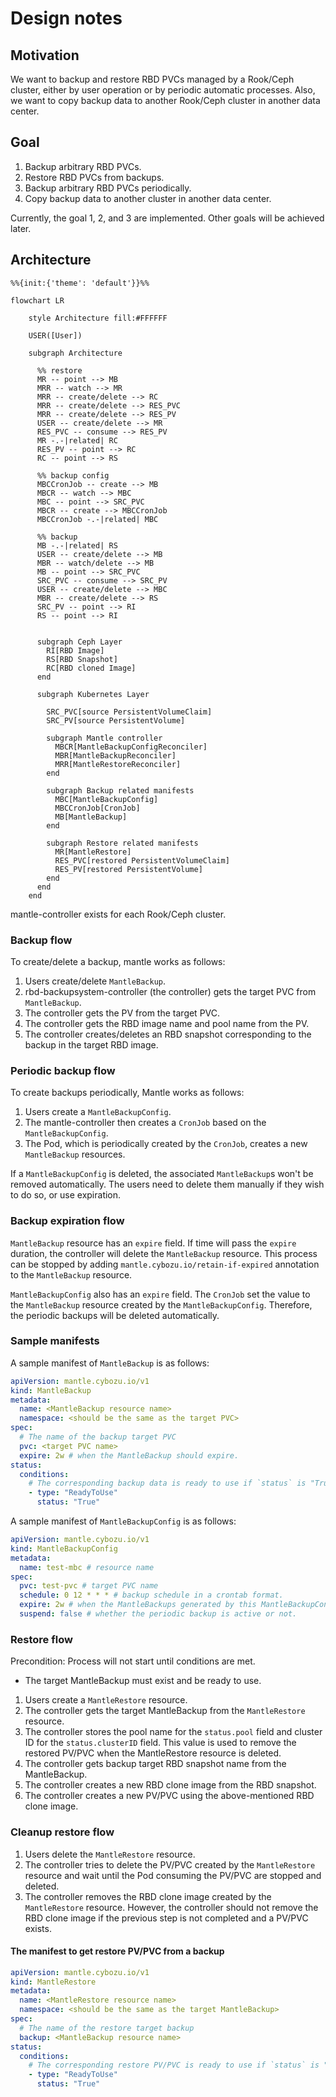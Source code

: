 # Design notes

## Motivation

We want to backup and restore RBD PVCs managed by a Rook/Ceph cluster, either by user operation or by periodic automatic processes. Also, we want to copy backup data to another Rook/Ceph cluster in another data center.

## Goal

1. Backup arbitrary RBD PVCs.
2. Restore RBD PVCs from backups.
3. Backup arbitrary RBD PVCs periodically.
4. Copy backup data to another cluster in another data center.

Currently, the goal 1, 2, and 3 are implemented. Other goals will be achieved later.

## Architecture

```mermaid
%%{init:{'theme': 'default'}}%%

flowchart LR

    style Architecture fill:#FFFFFF

    USER([User])

    subgraph Architecture

      %% restore
      MR -- point --> MB
      MRR -- watch --> MR
      MRR -- create/delete --> RC
      MRR -- create/delete --> RES_PVC
      MRR -- create/delete --> RES_PV
      USER -- create/delete --> MR
      RES_PVC -- consume --> RES_PV
      MR -.-|related| RC
      RES_PV -- point --> RC
      RC -- point --> RS

      %% backup config
      MBCCronJob -- create --> MB
      MBCR -- watch --> MBC
      MBC -- point --> SRC_PVC
      MBCR -- create --> MBCCronJob
      MBCCronJob -.-|related| MBC
      
      %% backup
      MB -.-|related| RS
      USER -- create/delete --> MB
      MBR -- watch/delete --> MB
      MB -- point --> SRC_PVC
      SRC_PVC -- consume --> SRC_PV
      USER -- create/delete --> MBC
      MBR -- create/delete --> RS
      SRC_PV -- point --> RI
      RS -- point --> RI


      subgraph Ceph Layer
        RI[RBD Image]
        RS[RBD Snapshot]
        RC[RBD cloned Image]
      end

      subgraph Kubernetes Layer
        
        SRC_PVC[source PersistentVolumeClaim]
        SRC_PV[source PersistentVolume]

        subgraph Mantle controller
          MBCR[MantleBackupConfigReconciler]
          MBR[MantleBackupReconciler]
          MRR[MantleRestoreReconciler]
        end

        subgraph Backup related manifests
          MBC[MantleBackupConfig]
          MBCCronJob[CronJob]
          MB[MantleBackup]
        end

        subgraph Restore related manifests
          MR[MantleRestore]
          RES_PVC[restored PersistentVolumeClaim]
          RES_PV[restored PersistentVolume]
        end
      end
    end
```

mantle-controller exists for each Rook/Ceph cluster.

### Backup flow

To create/delete a backup, mantle works as follows:

1. Users create/delete `MantleBackup`.
2. rbd-backupsystem-controller (the controller) gets the target PVC from `MantleBackup`.
3. The controller gets the PV from the target PVC.
4. The controller gets the RBD image name and pool name from the PV.
5. The controller creates/deletes an RBD snapshot corresponding to the backup in the target RBD image.

### Periodic backup flow

To create backups periodically, Mantle works as follows:

1. Users create a `MantleBackupConfig`.
2. The mantle-controller then creates a `CronJob` based on the `MantleBackupConfig`.
3. The Pod, which is periodically created by the `CronJob`, creates a new `MantleBackup` resources.

If a `MantleBackupConfig` is deleted, the associated `MantleBackup`s won't be removed automatically. The users need to delete them manually if they wish to do so, or use expiration.

### Backup expiration flow

`MantleBackup` resource has an `expire` field. If time will pass the `expire` duration, the controller will delete the `MantleBackup` resource.
This process can be stopped by adding `mantle.cybozu.io/retain-if-expired` annotation to the `MantleBackup` resource.

`MantleBackupConfig` also has an `expire` field. The `CronJob` set the value to the `MantleBackup` resource created by the `MantleBackupConfig`. Therefore, the periodic backups will be deleted automatically.

### Sample manifests

A sample manifest of `MantleBackup` is as follows:

```yaml
apiVersion: mantle.cybozu.io/v1
kind: MantleBackup
metadata:
  name: <MantleBackup resource name>
  namespace: <should be the same as the target PVC>
spec:
  # The name of the backup target PVC
  pvc: <target PVC name>
  expire: 2w # when the MantleBackup should expire.
status:
  conditions:
    # The corresponding backup data is ready to use if `status` is "True"
    - type: "ReadyToUse"
      status: "True"
```

A sample manifest of `MantleBackupConfig` is as follows:

```yaml
apiVersion: mantle.cybozu.io/v1
kind: MantleBackupConfig
metadata:
  name: test-mbc # resource name
spec:
  pvc: test-pvc # target PVC name
  schedule: 0 12 * * * # backup schedule in a crontab format.
  expire: 2w # when the MantleBackups generated by this MantleBackupConfig should expire.
  suspend: false # whether the periodic backup is active or not.
```

### Restore flow

Precondition: Process will not start until conditions are met.
- The target MantleBackup must exist and be ready to use.

1. Users create a `MantleRestore` resource.
2. The controller gets the target MantleBackup from the `MantleRestore` resource.
3. The controller stores the pool name for the `status.pool` field and cluster ID for the `status.clusterID` field. This value is used to remove the restored PV/PVC when the MantleRestore resource is deleted.
4. The controller gets backup target RBD snapshot name from the MantleBackup.
5. The controller creates a new RBD clone image from the RBD snapshot.
6. The controller creates a new PV/PVC using the above-mentioned RBD clone image.

### Cleanup restore flow

1. Users delete the `MantleRestore` resource.
2. The controller tries to delete the PV/PVC created by the `MantleRestore` resource and wait until the Pod consuming the PV/PVC are stopped and deleted.
3. The controller removes the RBD clone image created by the `MantleRestore` resource. However, the controller should not remove the RBD clone image if the previous step is not completed and a PV/PVC exists.

#### The manifest to get restore PV/PVC from a backup

```yaml
apiVersion: mantle.cybozu.io/v1
kind: MantleRestore
metadata:
  name: <MantleRestore resource name>
  namespace: <should be the same as the target MantleBackup>
spec:
  # The name of the restore target backup
  backup: <MantleBackup resource name>
status:
  conditions:
    # The corresponding restore PV/PVC is ready to use if `status` is "True"
    - type: "ReadyToUse"
      status: "True"
```
